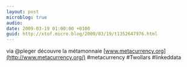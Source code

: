 ```yaml
---
layout: post
microblog: true
audio: 
date: 2009-03-19 01:00:00 +0100
guid: http://xtof.micro.blog/2009/03/19/t1352647976.html
---
```

via @pleger découvre la métamonnaie  [www.metacurrency.org](http://www.metacurrency.org/) #metacurrency #Twollars #linkeddata
